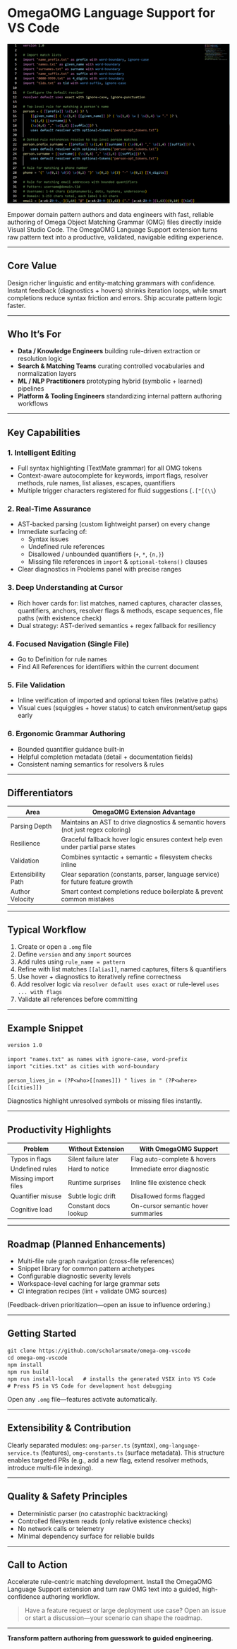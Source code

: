# OmegaOMG Language Support for VS Code

![OMG in VS Code – syntax highlighting, hovers, and diagnostics](https://raw.githubusercontent.com/scholarsmate/omega-omg-vscode/main/images/OMG-VSCode.png)

Empower domain pattern authors and data engineers with fast, reliable authoring of Omega Object Matching Grammar (OMG) files directly inside Visual Studio Code. The OmegaOMG Language Support extension turns raw pattern text into a productive, validated, navigable editing experience.

---
## Core Value
Design richer linguistic and entity-matching grammars with confidence. Instant feedback (diagnostics + hovers) shrinks iteration loops, while smart completions reduce syntax friction and errors. Ship accurate pattern logic faster.

---
## Who It’s For
- **Data / Knowledge Engineers** building rule-driven extraction or resolution logic
- **Search & Matching Teams** curating controlled vocabularies and normalization layers
- **ML / NLP Practitioners** prototyping hybrid (symbolic + learned) pipelines
- **Platform & Tooling Engineers** standardizing internal pattern authoring workflows

---
## Key Capabilities
### 1. Intelligent Editing
- Full syntax highlighting (TextMate grammar) for all OMG tokens
- Context-aware autocomplete for keywords, import flags, resolver methods, rule names, list aliases, escapes, quantifiers
- Multiple trigger characters registered for fluid suggestions (`.["[(\\`)

### 2. Real-Time Assurance
- AST-backed parsing (custom lightweight parser) on every change
- Immediate surfacing of:
  - Syntax issues
  - Undefined rule references
  - Disallowed / unbounded quantifiers (`+`, `*`, `{n,}`)
  - Missing file references in `import` & `optional-tokens()` clauses
- Clear diagnostics in Problems panel with precise ranges

### 3. Deep Understanding at Cursor
- Rich hover cards for: list matches, named captures, character classes, quantifiers, anchors, resolver flags & methods, escape sequences, file paths (with existence check)
- Dual strategy: AST-derived semantics + regex fallback for resiliency

### 4. Focused Navigation (Single File)
- Go to Definition for rule names
- Find All References for identifiers within the current document

### 5. File Validation
- Inline verification of imported and optional token files (relative paths)
- Visual cues (squiggles + hover status) to catch environment/setup gaps early

### 6. Ergonomic Grammar Authoring
- Bounded quantifier guidance built-in
- Helpful completion metadata (detail + documentation fields)
- Consistent naming semantics for resolvers & rules

---
## Differentiators
| Area | OmegaOMG Extension Advantage |
|------|------------------------------|
| Parsing Depth | Maintains an AST to drive diagnostics & semantic hovers (not just regex coloring) |
| Resilience | Graceful fallback hover logic ensures context help even under partial parse states |
| Validation | Combines syntactic + semantic + filesystem checks inline |
| Extensibility Path | Clear separation (constants, parser, language service) for future feature growth |
| Author Velocity | Smart context completions reduce boilerplate & prevent common mistakes |

---
## Typical Workflow
1. Create or open a `.omg` file
2. Define `version` and any `import` sources
3. Add rules using `rule_name = pattern`
4. Refine with list matches `[[alias]]`, named captures, filters & quantifiers
5. Use hover + diagnostics to iteratively refine correctness
6. Add resolver logic via `resolver default uses exact` or rule-level `uses ... with flags`
7. Validate all references before committing

---
## Example Snippet
```omg
version 1.0

import "names.txt" as names with ignore-case, word-prefix
import "cities.txt" as cities with word-boundary

person_lives_in = (?P<who>[[names]]) " lives in " (?P<where>[[cities]])
```

Diagnostics highlight unresolved symbols or missing files instantly.

---
## Productivity Highlights
| Problem | Without Extension | With OmegaOMG Support |
|---------|-------------------|------------------------|
| Typos in flags | Silent failure later | Flag auto-complete & hovers |
| Undefined rules | Hard to notice | Immediate error diagnostic |
| Missing import files | Runtime surprises | Inline file existence check |
| Quantifier misuse | Subtle logic drift | Disallowed forms flagged |
| Cognitive load | Constant docs lookup | On-cursor semantic hover summaries |

---
## Roadmap (Planned Enhancements)
- Multi-file rule graph navigation (cross-file references)
- Snippet library for common pattern archetypes
- Configurable diagnostic severity levels
- Workspace-level caching for large grammar sets
- CI integration recipes (lint + validate OMG sources)

(Feedback-driven prioritization—open an issue to influence ordering.)

---
## Getting Started
```
git clone https://github.com/scholarsmate/omega-omg-vscode
cd omega-omg-vscode
npm install
npm run build
npm run install-local   # installs the generated VSIX into VS Code
# Press F5 in VS Code for development host debugging
```
Open any `.omg` file—features activate automatically.

---
## Extensibility & Contribution
Clearly separated modules: `omg-parser.ts` (syntax), `omg-language-service.ts` (features), `omg-constants.ts` (surface metadata). This structure enables targeted PRs (e.g., add a new flag, extend resolver methods, introduce multi-file indexing).

---
## Quality & Safety Principles
- Deterministic parser (no catastrophic backtracking)
- Controlled filesystem reads (only relative existence checks)
- No network calls or telemetry
- Minimal dependency surface for reliable builds

---
## Call to Action
Accelerate rule-centric matching development. Install the OmegaOMG Language Support extension and turn raw OMG text into a guided, high-confidence authoring workflow.

> Have a feature request or large deployment use case? Open an issue or start a discussion—your scenario can shape the roadmap.

---
**Transform pattern authoring from guesswork to guided engineering.**

